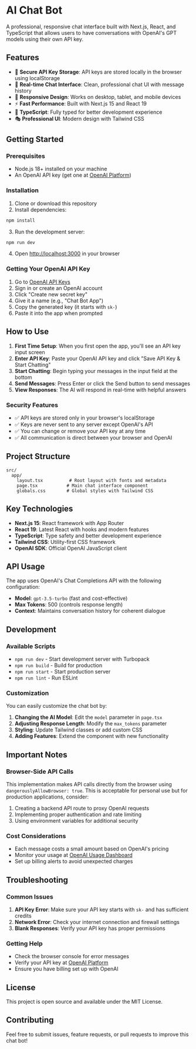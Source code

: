 # AI Chat Bot

A professional, responsive chat interface built with Next.js, React, and TypeScript that allows users to have conversations with OpenAI's GPT models using their own API key.

## Features

- 🔐 **Secure API Key Storage**: API keys are stored locally in the browser using localStorage
- 💬 **Real-time Chat Interface**: Clean, professional chat UI with message history
- 🎨 **Responsive Design**: Works on desktop, tablet, and mobile devices
- ⚡ **Fast Performance**: Built with Next.js 15 and React 19
- 🎯 **TypeScript**: Fully typed for better development experience
- 🎭 **Professional UI**: Modern design with Tailwind CSS

## Getting Started

### Prerequisites

- Node.js 18+ installed on your machine
- An OpenAI API key (get one at [OpenAI Platform](https://platform.openai.com/api-keys))

### Installation

1. Clone or download this repository
2. Install dependencies:

```bash
npm install
```

3. Run the development server:

```bash
npm run dev
```

4. Open [http://localhost:3000](http://localhost:3000) in your browser

### Getting Your OpenAI API Key

1. Go to [OpenAI API Keys](https://platform.openai.com/api-keys)
2. Sign in or create an OpenAI account
3. Click "Create new secret key"
4. Give it a name (e.g., "Chat Bot App")
5. Copy the generated key (it starts with `sk-`)
6. Paste it into the app when prompted

## How to Use

1. **First Time Setup**: When you first open the app, you'll see an API key input screen
2. **Enter API Key**: Paste your OpenAI API key and click "Save API Key & Start Chatting"
3. **Start Chatting**: Begin typing your messages in the input field at the bottom
4. **Send Messages**: Press Enter or click the Send button to send messages
5. **View Responses**: The AI will respond in real-time with helpful answers

### Security Features

- ✅ API keys are stored only in your browser's localStorage
- ✅ Keys are never sent to any server except OpenAI's API
- ✅ You can change or remove your API key at any time
- ✅ All communication is direct between your browser and OpenAI

## Project Structure

```
src/
  app/
    layout.tsx          # Root layout with fonts and metadata
    page.tsx           # Main chat interface component
    globals.css        # Global styles with Tailwind CSS
```

## Key Technologies

- **Next.js 15**: React framework with App Router
- **React 19**: Latest React with hooks and modern features
- **TypeScript**: Type safety and better development experience
- **Tailwind CSS**: Utility-first CSS framework
- **OpenAI SDK**: Official OpenAI JavaScript client

## API Usage

The app uses OpenAI's Chat Completions API with the following configuration:

- **Model**: `gpt-3.5-turbo` (fast and cost-effective)
- **Max Tokens**: 500 (controls response length)
- **Context**: Maintains conversation history for coherent dialogue

## Development

### Available Scripts

- `npm run dev` - Start development server with Turbopack
- `npm run build` - Build for production
- `npm run start` - Start production server
- `npm run lint` - Run ESLint

### Customization

You can easily customize the chat bot by:

1. **Changing the AI Model**: Edit the `model` parameter in `page.tsx`
2. **Adjusting Response Length**: Modify the `max_tokens` parameter
3. **Styling**: Update Tailwind classes or add custom CSS
4. **Adding Features**: Extend the component with new functionality

## Important Notes

### Browser-Side API Calls

This implementation makes API calls directly from the browser using `dangerouslyAllowBrowser: true`. This is acceptable for personal use but for production applications, consider:

1. Creating a backend API route to proxy OpenAI requests
2. Implementing proper authentication and rate limiting
3. Using environment variables for additional security

### Cost Considerations

- Each message costs a small amount based on OpenAI's pricing
- Monitor your usage at [OpenAI Usage Dashboard](https://platform.openai.com/usage)
- Set up billing alerts to avoid unexpected charges

## Troubleshooting

### Common Issues

1. **API Key Error**: Make sure your API key starts with `sk-` and has sufficient credits
2. **Network Error**: Check your internet connection and firewall settings
3. **Blank Responses**: Verify your API key has proper permissions

### Getting Help

- Check the browser console for error messages
- Verify your API key at [OpenAI Platform](https://platform.openai.com)
- Ensure you have billing set up with OpenAI

## License

This project is open source and available under the MIT License.

## Contributing

Feel free to submit issues, feature requests, or pull requests to improve this chat bot!
